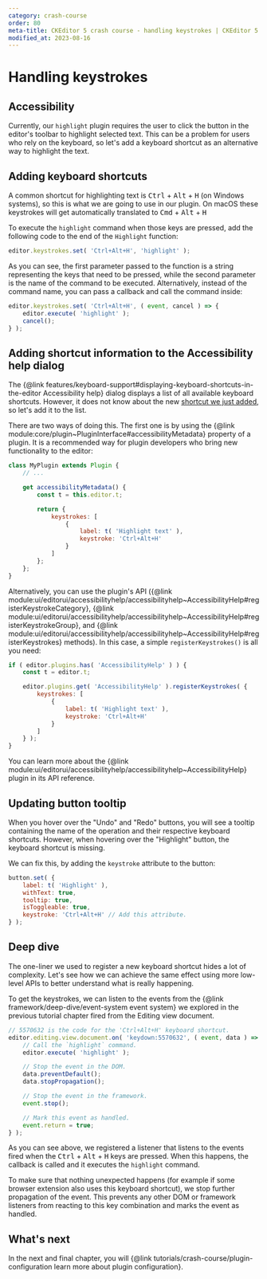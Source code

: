 ```yaml
---
category: crash-course
order: 80
meta-title: CKEditor 5 crash course - handling keystrokes | CKEditor 5 Documentation
modified_at: 2023-08-16
---
```


# Handling keystrokes

## Accessibility

Currently, our `highlight` plugin requires the user to click the button in the editor's toolbar to highlight selected text. This can be a problem for users who rely on the keyboard, so let's add a keyboard shortcut as an alternative way to highlight the text.

## Adding keyboard shortcuts

A common shortcut for highlighting text is <kbd>Ctrl</kbd> + <kbd>Alt</kbd> + <kbd>H</kbd> (on Windows systems), so this is what we are going to use in our plugin. On macOS these keystrokes will get automatically translated to <kbd>Cmd</kbd> + <kbd>Alt</kbd> + <kbd>H</kbd>

To execute the `highlight` command when those keys are pressed, add the following code to the end of the `Highlight` function:

```js
editor.keystrokes.set( 'Ctrl+Alt+H', 'highlight' );
```

As you can see, the first parameter passed to the function is a string representing the keys that need to be pressed, while the second parameter is the name of the command to be executed. Alternatively, instead of the command name, you can pass a callback and call the command inside:

```js
editor.keystrokes.set( 'Ctrl+Alt+H', ( event, cancel ) => {
	editor.execute( 'highlight' );
	cancel();
} );
```

## Adding shortcut information to the Accessibility help dialog

The {@link features/keyboard-support#displaying-keyboard-shortcuts-in-the-editor Accessibility help} dialog displays a list of all available keyboard shortcuts. However, it does not know about the new [shortcut we just added](#adding-keyboard-shortcuts), so let's add it to the list.

There are two ways of doing this. The first one is by using the {@link module:core/plugin~PluginInterface#accessibilityMetadata} property of a plugin. It is a recommended way for plugin developers who bring new functionality to the editor:

```js
class MyPlugin extends Plugin {
	// ...

	get accessibilityMetadata() {
		const t = this.editor.t;

		return {
			keystrokes: [
				{
					label: t( 'Highlight text' ),
					keystroke: 'Ctrl+Alt+H'
				}
			]
		};
	};
}
```

Alternatively, you can use the plugin's API ({@link module:ui/editorui/accessibilityhelp/accessibilityhelp~AccessibilityHelp#registerKeystrokeCategory}, {@link module:ui/editorui/accessibilityhelp/accessibilityhelp~AccessibilityHelp#registerKeystrokeGroup}, and {@link module:ui/editorui/accessibilityhelp/accessibilityhelp~AccessibilityHelp#registerKeystrokes} methods). In this case, a simple `registerKeystrokes()` is all you need:

```js
if ( editor.plugins.has( 'AccessibilityHelp' ) ) {
	const t = editor.t;

	editor.plugins.get( 'AccessibilityHelp' ).registerKeystrokes( {
		keystrokes: [
			{
				label: t( 'Highlight text' ),
				keystroke: 'Ctrl+Alt+H'
			}
		]
	} );
}
```

You can learn more about the {@link module:ui/editorui/accessibilityhelp/accessibilityhelp~AccessibilityHelp} plugin in its API reference.

## Updating button tooltip

When you hover over the "Undo" and "Redo" buttons, you will see a tooltip containing the name of the operation and their respective keyboard shortcuts. However, when hovering over the "Highlight" button, the keyboard shortcut is missing.

We can fix this, by adding the `keystroke` attribute to the button:

```js
button.set( {
	label: t( 'Highlight' ),
	withText: true,
	tooltip: true,
	isToggleable: true,
	keystroke: 'Ctrl+Alt+H' // Add this attribute.
} );
```

## Deep dive

The one-liner we used to register a new keyboard shortcut hides a lot of complexity. Let's see how we can achieve the same effect using more low-level APIs to better understand what is really happening.

To get the keystrokes, we can listen to the events from the {@link framework/deep-dive/event-system event system} we explored in the previous tutorial chapter fired from the Editing view document.

```js
// 5570632 is the code for the 'Ctrl+Alt+H' keyboard shortcut.
editor.editing.view.document.on( 'keydown:5570632', ( event, data ) => {
	// Call the `highlight` command.
	editor.execute( 'highlight' );

	// Stop the event in the DOM.
	data.preventDefault();
	data.stopPropagation();

	// Stop the event in the framework.
	event.stop();

	// Mark this event as handled.
	event.return = true;
} );
```

As you can see above, we registered a listener that listens to the events fired when the <kbd>Ctrl</kbd> + <kbd>Alt</kbd> + <kbd>H</kbd> keys are pressed. When this happens, the callback is called and it executes the `highlight` command.

To make sure that nothing unexpected happens (for example if some browser extension also uses this keyboard shortcut), we stop further propagation of the event. This prevents any other DOM or framework listeners from reacting to this key combination and marks the event as handled.

## What's next

In the next and final chapter, you will {@link tutorials/crash-course/plugin-configuration learn more about plugin configuration}.
